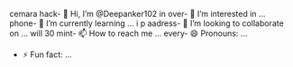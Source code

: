 cemara hack- 👋 Hi, I’m @Deepanker102
in over- 👀 I’m interested in ...
phone- 🌱 I’m currently learning ...
i p aadress- 💞️ I’m looking to collaborate on ...
will 30 mint- 📫 How to reach me ...
every- 😄 Pronouns: ...
- ⚡ Fun fact: ...

<!---
Deepanker102/Deepanker102 is a ✨ special ✨ repository because its `README.md` (this file) appears on your GitHub profile.
You can click the Preview link to take a look at your changes.
--->
